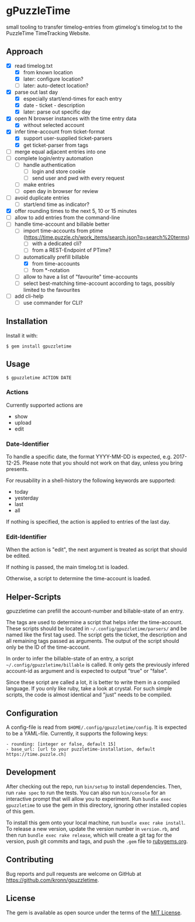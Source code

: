 # gPuzzleTime

small tooling to transfer timelog-entries from gtimelog's timelog.txt to the PuzzleTime TimeTracking Website.

## Approach

- [x] read timelog.txt
  - [x] from known location
  - [x] later: configure location?
  - [ ] later: auto-detect location?
- [x] parse out last day
  - [x] especially start/end-times for each entry
  - [x] date - ticket - description
  - [x] later: parse out specific day
- [x] open N browser instances with the time entry data
  - [x] without selected account
- [x] infer time-account from ticket-format
  - [x] support user-supplied ticket-parsers
  - [x] get ticket-parser from tags
- [ ] merge equal adjacent entries into one
- [ ] complete login/entry automation
  - [ ] handle authentication
    - [ ] login and store cookie
    - [ ] send user and pwd with every request
  - [ ] make entries
  - [ ] open day in browser for review
- [ ] avoid duplicate entries
  - [ ] start/end time as indicator?
- [x] offer rounding times to the next 5, 10 or 15 minutes
- [ ] allow to add entries from the command-line
- [ ] handle time-account and billable better
  - [ ] import time-accounts from ptime (https://time.puzzle.ch/work_items/search.json?q=search%20terms)
    - [ ] with a dedicated cli?
    - [ ] from a REST-Endpoint of PTime?
  - [ ] automatically prefill billable
    - [x] from time-accounts
    - [ ] from *-notation
  - [ ] allow to have a list of "favourite" time-accounts
  - [ ] select best-matching time-account according to tags, possibly limited to the favourites
- [ ] add cli-help
  - [ ] use commander for CLI?

## Installation

Install it with:

    $ gem install gpuzzletime

## Usage

    $ gpuzzletime ACTION DATE

### Actions

Currently supported actions are

- show
- upload
- edit

### Date-Identifier

To handle a specific date, the format YYYY-MM-DD is expected, e.g. 2017-12-25. Please note that you should not work on that day, unless you bring presents.

For reusability in a shell-history the following keywords are supported:

- today
- yesterday
- last
- all

If nothing is specified, the action is applied to entries of the last day.

### Edit-Identifier

When the action is "edit", the next argument is treated as script that should be edited.

If nothing is passed, the main timelog.txt is loaded.

Otherwise, a script to determine the time-account is loaded.

## Helper-Scripts

gpuzzletime can prefill the account-number and billable-state of an entry.

The tags are used to determine a script that helps infer the time-account.
These scripts should be located in `~/.config/gpuzzletime/parsers/` and be named
like the first tag used. The script gets the ticket, the description and all
remaining tags passed as arguments. The output of the script should only be the
ID of the time-account.

In order to infer the billable-state of an entry, a script
`~/.config/gpuzzletime/billable` is called. It only gets the previously infered
account-id as argument and is expected to output "true" or "false".

Since these script are called a lot, it is better to write them in a compiled
language. If you only like ruby, take a look at crystal. For such simple
scripts, the code is almost identical and "just" needs to be compiled.

## Configuration

A config-file is read from `$HOME/.config/gpuzzletime/config`. It is expected
to be a YAML-file. Currently, it supports the following keys:

	- rounding: [integer or false, default 15]
	- base_url: [url to your puzzletime-installation, default https://time.puzzle.ch]

## Development

After checking out the repo, run `bin/setup` to install dependencies. Then, run
`rake spec` to run the tests. You can also run `bin/console` for an interactive
prompt that will allow you to experiment. Run `bundle exec gpuzzletime` to use
the gem in this directory, ignoring other installed copies of this gem.

To install this gem onto your local machine, run `bundle exec rake install`. To
release a new version, update the version number in `version.rb`, and then run
`bundle exec rake release`, which will create a git tag for the version, push
git commits and tags, and push the `.gem` file to
[rubygems.org](https://rubygems.org).

## Contributing

Bug reports and pull requests are welcome on GitHub at https://github.com/kronn/gpuzzletime.


## License

The gem is available as open source under the terms of the [MIT License](http://opensource.org/licenses/MIT).
